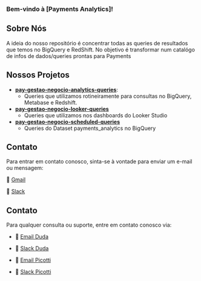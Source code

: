 ### Bem-vindo à [Payments Analytics]!

## Sobre Nós
A ideia do nosso repositório é concentrar todas as queries de resultados que temos no BigQuery e RedShift. No objetivo é transformar num catalógo de infos de dados/queries prontas para Payments

## Nossos Projetos

- **[pay-gestao-negocio-analytics-queries](https://github.com/payments-analytics/pay-gestao-negocio-analytics-queries)**:
  - Queries que utilizamos rotineiramente para consultas no BigQuery, Metabase e Redshift.
- **[pay-gestao-negocio-looker-queries](https://github.com/payments-analytics/pay-gestao-negocio-looker-queries)**
  - Queries que utilizamos nos dashboards do Looker Studio
- **[pay-gestao-negocio-scheduled-queries](https://github.com/payments-analytics/pay-gestao-negocio-scheduled-queries)**
  - Queries do Dataset payments_analytics no BigQuery

## Contato

Para entrar em contato conosco, sinta-se à vontade para enviar um e-mail ou mensagem:

📧 [Gmail](Duda:maria.mota@stone.com.br)

💬 [Slack]([seu-link-para-o-slack](https://stonepgto.slack.com/team/U063SSKP4J3)https://stonepgto.slack.com/team/U063SSKP4J3)

## Contato
Para qualquer consulta ou suporte, entre em contato conosco via:

- 📧 [Email Duda](mailto:maria.mota@stone.com.br)
- 💬 [Slack Duda ](https://stonepgto.slack.com/team/U063SSKP4J3)


- 📧 [Email Picotti](mailto:matheus.picotti@stone.com.br)
- 💬 [Slack Picotti]()





